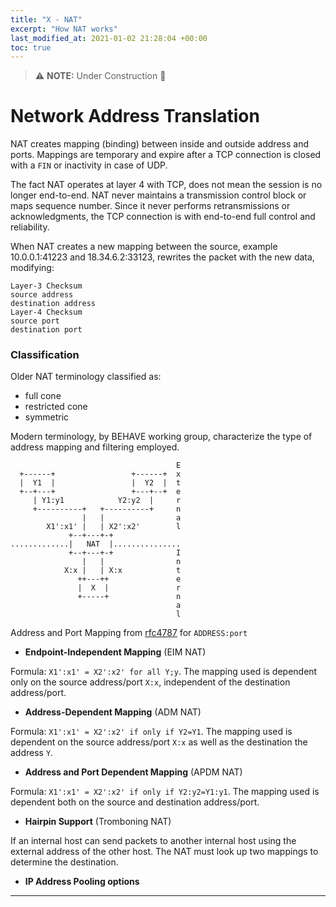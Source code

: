 ```yaml
---
title: "X - NAT"
excerpt: "How NAT works"
last_modified_at: 2021-01-02 21:28:04 +00:00
toc: true
---
```


> :warning: **NOTE:**  Under Construction :construction:

# Network Address Translation

NAT creates mapping (binding) between inside and outside address and ports.
Mappings are temporary and expire after a TCP connection is closed with a `FIN` or inactivity  in case of UDP.

The fact NAT operates at layer 4 with TCP, does not mean the session is no longer end-to-end.
NAT never maintains a transmission control block or maps sequence number. Since it never performs retransmissions or acknowledgments, the TCP connection is with end-to-end full control and reliability.

When NAT creates a new mapping between the source, example 10.0.0.1:41223 and 18.34.6.2:33123, rewrites the packet with the new data, modifying:

```
Layer-3 Checksum
source address
destination address
Layer-4 Checksum
source port
destination port
```

### Classification

Older NAT terminology classified as:
* full cone
* restricted cone
* symmetric

Modern terminology, by BEHAVE working group, characterize the type of address mapping and filtering employed.

```
                                     E
  +------+                 +------+  x
  |  Y1  |                 |  Y2  |  t
  +--+---+                 +---+--+  e
     | Y1:y1            Y2:y2  |     r
     +----------+   +----------+     n
                |   |                a
        X1':x1' |   | X2':x2'        l
             +--+---+-+
.............|   NAT  |...............
             +--+---+-+              I
                |   |                n
            X:x |   | X:x            t
               ++---++               e
               |  X  |               r
               +-----+               n
                                     a
                                     l
```
Address and Port Mapping from [rfc4787](https://tools.ietf.org/html/rfc4787#section-4.1) for `ADDRESS:port`

* **Endpoint-Independent Mapping** (EIM NAT)

Formula: `X1':x1' = X2':x2' for all Y;y`. The mapping used is dependent only on the source address/port `X:x`, independent of the destination address/port.

* **Address-Dependent Mapping** (ADM NAT)

Formula: `X1':x1' = X2':x2' if only if Y2=Y1`. The mapping used is dependent on the source address/port `X:x` as well as the destination the address `Y`.

* **Address and Port Dependent Mapping** (APDM NAT)

Formula: `X1':x1' = X2':x2' if only if Y2:y2=Y1:y1`. The mapping used is dependent both on the source and destination address/port.

* **Hairpin Support** (Tromboning NAT)

If an internal host can send packets to another internal host using the external address of the other host. The NAT must look up two mappings to determine the destination.

* **IP Address Pooling options**


------------------------------------------------------------------------------------------------------------------------
